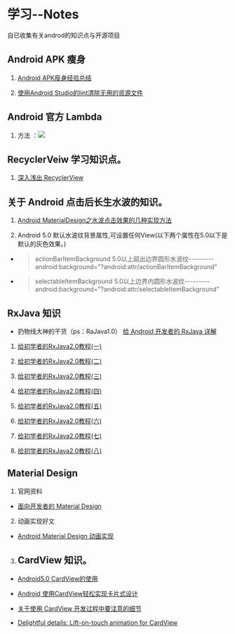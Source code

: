 # 学习--Notes

自已收集有关androd的知识点与开源项目
## Android APK 瘦身
1. [Android APK瘦身经验总结](http://www.jianshu.com/p/bfe44ef18aca)

2. [使用Android Studio的lint清除无用的资源文件](http://waychel.com/shi-yong-android-studiode-lintqing-chu-wu-yong-de-zi-yuan-wen-jian/)

## Android 官方 Lambda
1. 方法 ：![](https://github.com/volewu/Study--Notes/blob/master/images/Lamboda.png) 

## RecyclerVeiw 学习知识点。
1. [深入浅出 RecyclerView](http://kymjs.com/code/2016/07/10/01)

## 关于 Android 点击后长生水波的知识。
1. [Android MaterialDesign之水波点击效果的几种实现方法](http://www.jianshu.com/p/74bfa3338f11)

2. Android 5.0 默认水波纹背景属性,可设置任何View(以下两个属性在5.0以下是默认的灰色效果。)

* > actionBarItemBackground 5.0以上超出边界圆形水波纹---------
 android:background="?android:attr/actionBarItemBackground"

* > selectableItemBackground 5.0以上边界内圆形水波纹---------
 android:background="?android:attr/selectableItemBackground"

## RxJava 知识
* 扔物线大神的干货（ps：RaJava1.0）
 [给 Android 开发者的 RxJava 详解](http://gank.io/post/560e15be2dca930e00da1083#toc_1)

1. [给初学者的RxJava2.0教程(一)](http://www.jianshu.com/p/464fa025229e)

2. [给初学者的RxJava2.0教程(二)](http://www.jianshu.com/p/8818b98c44e2)

3. [给初学者的RxJava2.0教程(三)](http://www.jianshu.com/p/128e662906af)

4. [给初学者的RxJava2.0教程(四)](http://www.jianshu.com/p/bb58571cdb64)

5. [给初学者的RxJava2.0教程(五)](http://www.jianshu.com/p/0f2d6c2387c9)

6. [给初学者的RxJava2.0教程(六)](http://www.jianshu.com/p/e4c6d7989356)

7. [给初学者的RxJava2.0教程(七)](http://www.jianshu.com/p/9b1304435564)

8. [给初学者的RxJava2.0教程(八)](http://www.jianshu.com/p/a75ecf461e02)

## Material Design 
1. 官网资料
* [面向开发者的 Material Design](https://developer.android.google.cn/training/material/index.html)

2. 动画实现好文
* [Android Material Design 动画实现](https://www.aswifter.com/2015/08/01/android-material-design-animation/)

3. ## CardView 知识。
* [Android5.0 CardView的使用](http://www.jianshu.com/p/ae9d654599ef#)

* [Android 使用CardView轻松实现卡片式设计](http://www.jianshu.com/p/573fc14a7ee5)

* [关于使用 CardView 开发过程中要注意的细节](http://www.jcodecraeer.com/a/anzhuokaifa/androidkaifa/2015/1025/3621.html)

* [Delightful details: Lift-on-touch animation for CardView](http://vickychijwani.me/cardview-material-response/)
